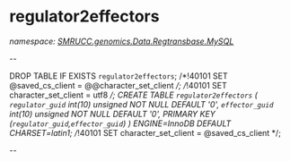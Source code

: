 ﻿# regulator2effectors
_namespace: [SMRUCC.genomics.Data.Regtransbase.MySQL](./index.md)_

--
 
 DROP TABLE IF EXISTS `regulator2effectors`;
 /*!40101 SET @saved_cs_client = @@character_set_client */;
 /*!40101 SET character_set_client = utf8 */;
 CREATE TABLE `regulator2effectors` (
 `regulator_guid` int(10) unsigned NOT NULL DEFAULT '0',
 `effector_guid` int(10) unsigned NOT NULL DEFAULT '0',
 PRIMARY KEY (`regulator_guid`,`effector_guid`)
 ) ENGINE=InnoDB DEFAULT CHARSET=latin1;
 /*!40101 SET character_set_client = @saved_cs_client */;
 
 --




